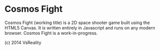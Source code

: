 Cosmos Fight
============

Cosmos Fight (working title) is a 2D space shooter game built using the HTML5 Canvas. It is written entirely in Javascript and runs on any modern browser. Cosmos Fight is a work-in-progress.

(c) 2014 VsReality

